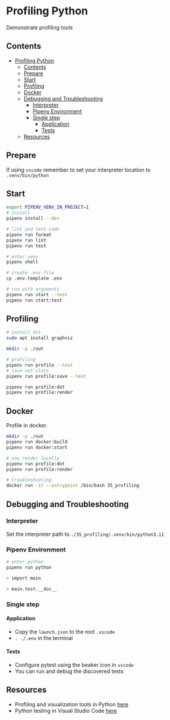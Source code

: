 # Profiling Python

Demonstrate profiling tools  

## Contents

- [Profiling Python](#profiling-python)
  - [Contents](#contents)
  - [Prepare](#prepare)
  - [Start](#start)
  - [Profiling](#profiling)
  - [Docker](#docker)
  - [Debugging and Troubleshooting](#debugging-and-troubleshooting)
    - [Interpreter](#interpreter)
    - [Pipenv Environment](#pipenv-environment)
    - [Single step](#single-step)
      - [Application](#application)
      - [Tests](#tests)
  - [Resources](#resources)

## Prepare

If using `vscode` remember to set your interpreter location to `.venv/bin/python`

## Start

```sh
export PIPENV_VENV_IN_PROJECT=1
# install
pipenv install --dev

# lint and test code
pipenv run format
pipenv run lint
pipenv run test

# enter venv
pipenv shell

# create .env file
cp .env.template .env

# run with arguments
pipenv run start --test
pipenv run start:test
```

## Profiling

```sh
# install dot
sudo apt install graphviz
```

```sh
mkdir -p ./out

# profiling 
pipenv run profile --test
# save out stats
pipenv run profile:save --test

pipenv run profile:dot
pipenv run profile:render
```

## Docker

Profile in docker.  

```sh
mkdir -p ./out
pipenv run docker:build       
pipenv run docker:start   

# now render locally
pipenv run profile:dot
pipenv run profile:render

# troubleshooting    
docker run -it --entrypoint /bin/bash 35_profiling 
```

## Debugging and Troubleshooting

### Interpreter

Set the interpreter path to `./35_profiling/.venv/bin/python3.11`

### Pipenv Environment

```sh
# enter python
pipenv run python

> import main

> main.test.__doc__
```

### Single step

#### Application

- Copy the `launch.json` to the root `.vscode`
- `. ./.env` in the terminal

#### Tests

- Configure pytest using the beaker icon in `vscode`
- You can run and debug the discovered tests

## Resources


- Profiling and visualization tools in Python [here](https://medium.com/@narenandu/profiling-and-visualization-tools-in-python-89a46f578989)
- Python testing in Visual Studio Code [here](https://code.visualstudio.com/docs/python/testing#_example-test-walkthroughs)
